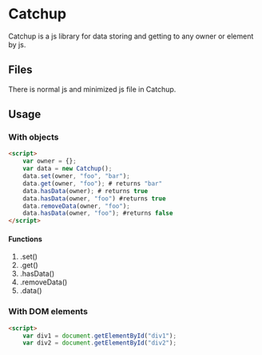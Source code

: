 # Catchup
Catchup is a js library for data storing and getting to any owner or element by js.

## Files

There is normal js and minimized js file in Catchup.

## Usage

### With objects
``` HTML
<script>
	var owner = {};
	var data = new Catchup();
	data.set(owner, "foo", "bar");
	data.get(owner, "foo"); # returns "bar"
	data.hasData(owner); # returns true
	data.hasData(owner, "foo") #returns true
	data.removeData(owner, "foo");
	data.hasData(owner, "foo"); #returns false
</script>
```

#### Functions
1. .set()
2. .get()
3. .hasData()
4. .removeData()
5. .data()

### With DOM elements
```HTML
<script>
	var div1 = document.getElementById("div1");
	var div2 = document.getElementById("div2");
```
